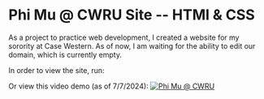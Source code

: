 # Phi Mu @ CWRU Site -- HTMl & CSS
As a project to practice web development, I created a website for my sorority at Case Western. As of now, I am waiting for the ability to edit our domain, which is currently empty.

In order to view the site, run:

Or view this video demo (as of 7/7/2024):
[![Phi Mu @ CWRU](https://img.youtube.com/vi/0fgjyQRzDH4?si=RSAoInKEcVm-uLtq/maxresdefault.jpg)](https://youtu.be/0fgjyQRzDH4?si=RSAoInKEcVm-uLtq)


